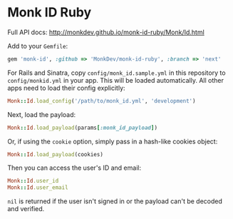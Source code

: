 Monk ID Ruby
============

Full API docs: http://monkdev.github.io/monk-id-ruby/Monk/Id.html

Add to your `Gemfile`:

```ruby
gem 'monk-id', :github => 'MonkDev/monk-id-ruby', :branch => 'next'
```

For Rails and Sinatra, copy `config/monk_id.sample.yml` in this repository to
`config/monkid.yml` in your app. This will be loaded automatically. All other
apps need to load their config explicitly:

```ruby
Monk::Id.load_config('/path/to/monk_id.yml', 'development')
```

Next, load the payload:

```ruby
Monk::Id.load_payload(params[:monk_id_payload])
```

Or, if using the `cookie` option, simply pass in a hash-like cookies object:

```ruby
Monk::Id.load_payload(cookies)
```

Then you can access the user's ID and email:

```ruby
Monk::Id.user_id
Monk::Id.user_email
```

`nil` is returned if the user isn't signed in or the payload can't be decoded
and verified.
